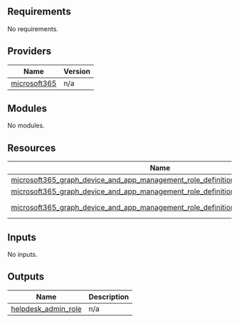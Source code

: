 <!-- BEGIN_TF_DOCS -->
## Requirements

No requirements.

## Providers

| Name | Version |
|------|---------|
| <a name="provider_microsoft365"></a> [microsoft365](#provider_microsoft365) | n/a |

## Modules

No modules.

## Resources

| Name | Type |
|------|------|
| [microsoft365_graph_device_and_app_management_role_definition.example](https://registry.terraform.io/providers/hashicorp/microsoft365/latest/docs/resources/graph_device_and_app_management_role_definition) | resource |
| [microsoft365_graph_device_and_app_management_role_definition.helpdesk_assignment](https://registry.terraform.io/providers/hashicorp/microsoft365/latest/docs/resources/graph_device_and_app_management_role_definition) | resource |
| [microsoft365_graph_device_and_app_management_role_definition.helpdesk_admin](https://registry.terraform.io/providers/hashicorp/microsoft365/latest/docs/data-sources/graph_device_and_app_management_role_definition) | data source |

## Inputs

No inputs.

## Outputs

| Name | Description |
|------|-------------|
| <a name="output_helpdesk_admin_role"></a> [helpdesk_admin_role](#output_helpdesk_admin_role) | n/a |
<!-- END_TF_DOCS -->